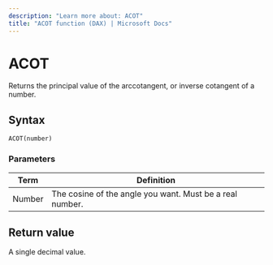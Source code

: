 ```yaml
---
description: "Learn more about: ACOT"
title: "ACOT function (DAX) | Microsoft Docs"
---
```

# ACOT

Returns the principal value of the arccotangent, or inverse cotangent of a number.
  
## Syntax  
  
```dax
ACOT(number)  
```
  
### Parameters  
  
|Term|Definition|  
|--------|--------------|  
|Number|The cosine of the angle you want. Must be a real number.|  
  
## Return value

A single decimal value.  
